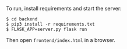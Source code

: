 To run, install requirements and start the server:

```
$ cd backend
$ pip3 install -r requirements.txt
$ FLASK_APP=server.py flask run
```

Then open `frontend/index.html` in a browser.
